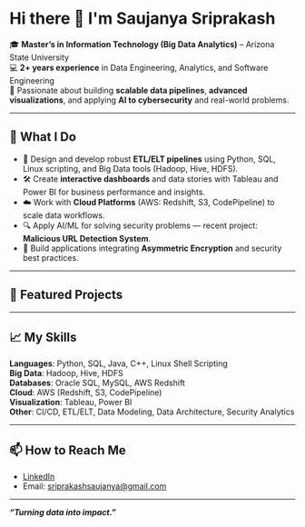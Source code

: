 # Hi there 👋 I'm Saujanya Sriprakash

🎓 **Master’s in Information Technology (Big Data Analytics)** – Arizona State University  
💻 **2+ years experience** in Data Engineering, Analytics, and Software Engineering  
🚀 Passionate about building **scalable data pipelines**, **advanced visualizations**, and applying **AI to cybersecurity** and real-world problems.

---

## 🚀 What I Do

- 🔄 Design and develop robust **ETL/ELT pipelines** using Python, SQL, Linux scripting, and Big Data tools (Hadoop, Hive, HDFS).
- 🛠️ Create **interactive dashboards** and data stories with Tableau and Power BI for business performance and insights.
- ☁️ Work with **Cloud Platforms** (AWS: Redshift, S3, CodePipeline) to scale data workflows.
- 🔍 Apply AI/ML for solving security problems — recent project: **Malicious URL Detection System**.
- 🔐 Build applications integrating **Asymmetric Encryption** and security best practices.

---

## 🌟 Featured Projects

---

## 📈 My Skills

**Languages**: Python, SQL, Java, C++, Linux Shell Scripting  
**Big Data**: Hadoop, Hive, HDFS  
**Databases**: Oracle SQL, MySQL, AWS Redshift  
**Cloud**: AWS (Redshift, S3, CodePipeline)  
**Visualization**: Tableau, Power BI  
**Other**: CI/CD, ETL/ELT, Data Modeling, Data Architecture, Security Analytics

---

## 📫 How to Reach Me

- [LinkedIn](https://www.linkedin.com/in/saujanya-sriprakash/)  
- Email: sriprakashsaujanya@gmail.com
---

_**“Turning data into impact.”**_
